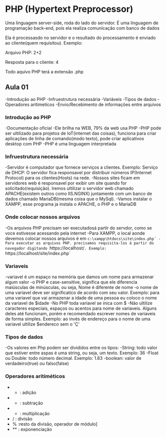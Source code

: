 # PHP (Hypertext Preprocessor)
 
Uma linguagem server-side, roda do lado do servidor. É uma linguagem de programação back-end, pois ela realiza comunicação com banco de dados

Ela é processasdo no servidor e o resultado do processamento é enviado ao cliente(quem requisitou). Exemplo:

Arquivo PHP: 2+2

Resposta para o cliente: 4

Todo aquivo PHP terá a extensão .php

## Aula 01
-Introdução ao PHP 
-Infruestrutura necessária
-Variáveis
-Tipos de dados
-Operadores aritímeticos
-Envio/Recebimento de informações entre arquivos

### Introdução ao PHP 
-Documentação oficial
-Ele brilha na WEB, 79% da web usa PHP
-PHP pode ser ultilizado para projetos de IoT(internet das coisas), funciona para criar aplicações de linha de comando(modo texto), pode criar aplicativos desktop com PHP
-PHP é uma linguagem interpretada
  
### Infruestrutura necessária
-Servidor é computador que fornece serviços a clientes. Exemplo: Serviço de DHCP: O servidor fica responsavel por distribuir números IP(Internet Protocol) para os clientes(Hosts) na rede.
-Nossos sites ficam em servidores web é responsavel por exibir um site quando for solicitado(requisição). Iremos ultilizar o servidor web chamado APACHE(existem outros como IIS.NGINX) juntamente com um banco de dados chamado MariaDB(mesma coisa que o MySql).
-Vamos instalar o XAMPP, esse programa ja instala o APACHE, o PHP e o MariaDB

### Onde colocar nossos arquivos
-Os arquivos PHP precisam ser executadosá partir do servdor, como se voce estivesse acessando pela internet
-Para XAMPP, o local aonde devemos colocar nossos arquivos é em `c:\xampp\htdocs\site\index.php´
-Para executar os arquivos PHP. precisamos requisita-los á partir do navegador digitando `https://localhost/`. Exemplo: `https://localhost/site/index.php`

### Variaveis
-variavel é um espaço na memória que damos um nome para armazenar algum valor
-o PHP e case-sensitive, significa que ele diferencia maiúsculas de minúsculas, ou seja, Nome é diferente de nome
-o nome de uma variavel deve ser significatico de acordo com seu valor. Exemplo: para uma variavel que vai armazenar a idade de uma pessoa eu coloco o nome da variavel de $idade
-No PHP toda variavel se inica com $
-Não ultilize caracteres especiais, espaços ou acentos para nome de variaveis. Alguns deles até funcionam, porém e recomendado escrever nomes de variaveis de forma simples. Exemplo: ao invés de endereço para o nome de uma variavel ultilize $endereco sem o 'Ç'

### Tipos de dados
-Os valores em Php podem ser divididos entre os tipos:
    -String: todo valor que estiver entre aspas é uma string, ou seja, um texto. Exemplo: 36
    -Float ou Double: todo número decimal. Exemplo: 1.83
    -boolean: valor de verdadeiro(true) ou falso(false)

### Operadores aritiméticos
- + : adição
- - : subtração
- * : multiplicação
- / : divisão
- % :resto da divisão, operador de módulo]
- ** : exponenciação